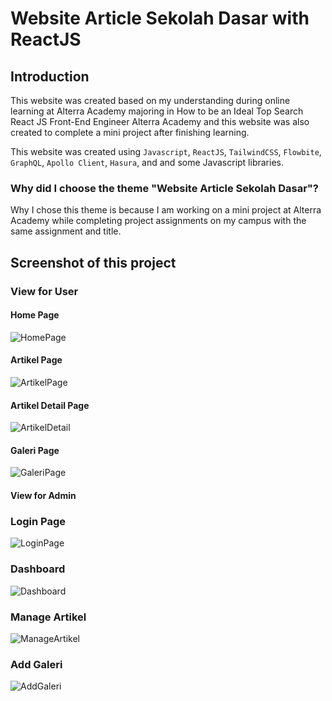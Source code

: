# Website Article Sekolah Dasar with ReactJS

## Introduction

This website was created based on my understanding during online learning at Alterra Academy majoring in How to be an Ideal Top Search React JS Front-End Engineer Alterra Academy and this website was also created to complete a mini project after finishing learning.

This website was created using `Javascript`, `ReactJS`, `TailwindCSS`, `Flowbite`, `GraphQL`, `Apollo Client`, `Hasura`, and
and some Javascript libraries.

### Why did I choose the theme "Website Article Sekolah Dasar"?

Why I chose this theme is because I am working on a mini project at Alterra Academy while completing project assignments on my campus with the same assignment and title.

## Screenshot of this project

### View for User

#### Home Page

![HomePage](https://user-images.githubusercontent.com/78061511/200196523-9a0bfa33-2623-49b8-8c09-6bb2b8a8fca0.jpeg)

#### Artikel Page

![ArtikelPage](https://user-images.githubusercontent.com/78061511/200196530-a55a6820-df91-4feb-8fb5-f762cc48dae9.jpeg)

#### Artikel Detail Page

![ArtikelDetail](https://user-images.githubusercontent.com/78061511/200196537-038530f8-db97-45db-8e23-f744660751c0.jpeg)

#### Galeri Page

![GaleriPage](https://user-images.githubusercontent.com/78061511/200196546-2f5f9637-3900-47f7-8145-3fcbf9d72219.jpeg)

#### View for Admin

### Login Page

![LoginPage](https://user-images.githubusercontent.com/78061511/200196551-b701df7c-dc85-46b8-baee-87e37a052fc6.jpeg)

### Dashboard

![Dashboard](https://user-images.githubusercontent.com/78061511/200196561-ab373b80-26dc-4f70-9e14-7a0a3123874d.jpeg)

### Manage Artikel

![ManageArtikel](https://user-images.githubusercontent.com/78061511/200196575-27256a4b-783e-4e01-b3eb-54b2cad83310.jpeg)

### Add Galeri

![AddGaleri](https://user-images.githubusercontent.com/78061511/200196585-b2b64f65-8225-4505-a19f-ede8d3d1d638.jpeg)
